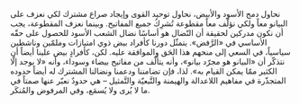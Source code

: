 نحاول دمج الأسود والأبيض، نحاول توحيد القوى وإيجاد صراع مشترك لكي نعزف على البيانو معاً ولكي نؤلّف معاً مقطوعة تُشرِكُ جميع المفاتيح. وبينما نعزف المقطوعة، يجب أن نكون مدركين لحقيقة أن النّضال هو أساسًا نضال الشعب الأسود للحصول على حقّه الأساسي في «الرَّفض». يتمثّل دورنا كأفراد بيض ذوي امتيازات وملمّين وناشطين سياسياً، في السعي إلى منحهم هذا الحَق والموافقة عليه. لكن، كأفرادٍ بيض علينا أيضاً أن نتذكّر أن «البيانو هو مجرّد بيانو»، وأنه يتألّف من مفاتيح بيضاء وسوداء، وأنه «لا يوجد إلّا الكثير ممّا يمكن القيام به». لذا، فإن تضامننا ودعمنا ونضالنا المشترك له أيضاً حدوده المتجذّرة في مفاهيم اللاعدالة والهيمنة والتَّبعيّة والتَّمثيل – هي حدودٌ نعبّر عنها صمتاً في ما لا يُرى ولا يُسمَع، وفي المرفوض والمُنكَر.

